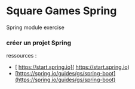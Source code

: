 # Square Games Spring
Spring module exercise

### créer un projet Spring

ressources :
- [ https://start.spring.io]( https://start.spring.io)   
- [https://spring.io/guides/gs/spring-boot](https://spring.io/guides/gs/spring-boot)
